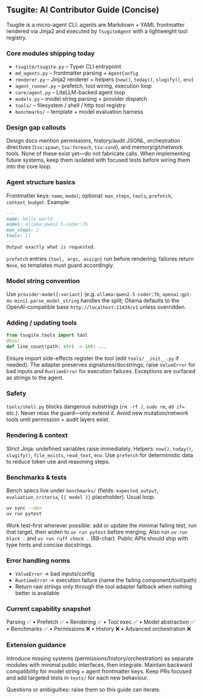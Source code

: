 ## Tsugite: AI Contributor Guide (Concise)

Tsugite is a micro-agent CLI: agents are Markdown + YAML frontmatter rendered via Jinja2 and executed by `TsugiteAgent` with a lightweight tool registry.

### Core modules shipping today
- `tsugite/tsugite.py` – Typer CLI entrypoint
- `md_agents.py` – frontmatter parsing + `AgentConfig`
- `renderer.py` – Jinja2 renderer + helpers (`now()`, `today()`, `slugify()`, `env`)
- `agent_runner.py` – prefetch, tool wiring, execution loop
- `core/agent.py` – LiteLLM-backed agent loop
- `models.py` – model string parsing + provider dispatch
- `tools/` – filesystem / shell / http tool registry
- `benchmarks/` – template + model evaluation harness

### Design gap callouts
Design docs mention permissions, history/audit JSONL, orchestration directives (`tsu:spawn`, `tsu:foreach`, `tsu:cond`), and memory/git/network tools. None of these exist yet—do not fabricate calls. When implementing future systems, keep them isolated with focused tests before wiring them into the core loop.

### Agent structure basics
Frontmatter keys: `name`, `model`; optional: `max_steps`, `tools`, `prefetch`, `context_budget`. Example:
```markdown
---
name: hello_world
model: ollama:qwen2.5-coder:7b
max_steps: 2
tools: []
---
Output exactly what is requested.
```
`prefetch` entries `{tool, args, assign}` run before rendering; failures return `None`, so templates must guard accordingly.

### Model string convention
Use `provider:model[:variant]` (e.g. `ollama:qwen2.5-coder:7b`, `openai:gpt-4o-mini`). `parse_model_string` handles the split; Ollama defaults to the OpenAI-compatible base `http://localhost:11434/v1` unless overridden.

### Adding / updating tools
```python
from tsugite.tools import tool
@tool
def line_count(path: str) -> int: ...
```
Ensure import side-effects register the tool (edit `tools/__init__.py` if needed). The adapter preserves signatures/docstrings; raise `ValueError` for bad inputs and `RuntimeError` for execution failures. Exceptions are surfaced as strings to the agent.

### Safety
`tools/shell.py` blocks dangerous substrings (`rm -rf /`, `sudo rm`, `dd if=` etc.). Never relax the guard—only extend it. Avoid new mutation/network tools until permission + audit layers exist.

### Rendering & context
Strict Jinja: undefined variables raise immediately. Helpers: `now()`, `today()`, `slugify()`, `file_exists`, `read_text`, `env`. Use `prefetch` for deterministic data to reduce token use and reasoning steps.

### Benchmarks & tests
Bench specs live under `benchmarks/` (fields: `expected_output`, `evaluation_criteria`, `{{ model }}` placeholder). Usual loop:

```bash
uv sync --dev
uv run pytest
```

Work test-first wherever possible: add or update the minimal failing test, run that target, then widen to `uv run pytest` before merging. Also run `uv run black .` and `uv run ruff check .` (88-char). Public APIs should ship with type hints and concise docstrings.

### Error handling norms
- `ValueError` → bad inputs/config
- `RuntimeError` → execution failure (name the failing component/tool/path)
- Return raw strings only through the tool adapter fallback when nothing better is available

### Current capability snapshot
Parsing ✅ • Prefetch ✅ • Rendering ✅ • Tool exec ✅ • Model abstraction ✅ • Benchmarks ✅ • Permissions ❌ • History ❌ • Advanced orchestration ❌

### Extension guidance
Introduce missing systems (permissions/history/orchestration) as separate modules with minimal public interfaces, then integrate. Maintain backward compatibility for model string + agent frontmatter keys. Keep PRs focused and add targeted tests in `tests/` for each new behaviour.

Questions or ambiguities: raise them so this guide can iterate.